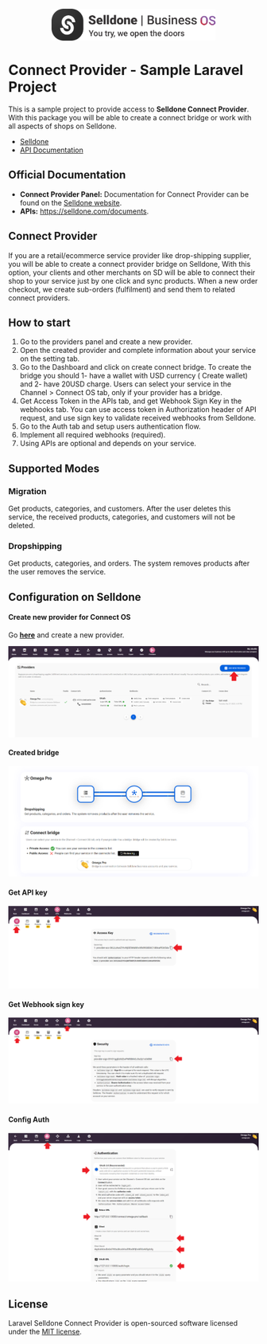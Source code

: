 <p align="center"><img src="./art/logo.png" alt="Selldone Client" height="64"></p>

# Connect Provider - Sample Laravel Project

This is a sample project to provide access to **Selldone Connect Provider**. With this package
you will be able to create a connect bridge or work with all aspects of shops on Selldone.

- [Selldone](https://selldone.com/)
- [API Documentation](https://selldone.com/documents)

## Official Documentation

* **Connect Provider Panel:** Documentation for Connect Provider can be found on
  the [Selldone website](https://selldone.com/shuttle/providers).
* **APIs:** https://selldone.com/documents.

## Connect Provider

If you are a retail/ecommerce service provider like drop-shipping supplier, you will be able to create a connect
provider bridge on Selldone, With this option, your clients and other merchants on SD will be able to connect their shop
to your service just by one click and sync products. When a new order checkout, we create sub-orders  (fulfilment) and
send them to related connect providers.

## How to start

1. Go to the providers panel and create a new provider.
2. Open the created provider and complete information about your service on the setting tab.
3. Go to the Dashboard and click on create connect bridge. To create the bridge you should 1- have a wallet with USD currency ( Create wallet) and 2- have 20USD charge. Users can select your service in the Channel > Connect OS tab, only if your provider has a bridge.
4. Get Access Token in the APIs tab, and get Webhook Sign Key in the webhooks tab. You can use access token in Authorization header of API request, and use sign key to validate received webhooks from Selldone.
5. Go to the Auth tab and setup users authentication flow.
6. Implement all required webhooks (required).
7. Using APIs are optional and depends on your service.


## Supported Modes

###  Migration
Get products, categories, and customers. After the user deletes this service, the received products, categories, and customers will not be deleted.

### Dropshipping
Get products, categories, and orders. The system removes products after the user removes the service.



## Configuration on Selldone

#### Create new provider for Connect OS
Go **[here](https://selldone.com/shuttle/providers)** and create a new provider.
<p align="center"><img src="./art/create-provider.png" alt="Create new provider for Connect OS" ></p>

#### Created bridge
<p align="center"><img src="./art/created-bridge.png" alt="Selldone Connect Bridge" ></p>


#### Get API key
<p align="center"><img src="./art/api-key.png" alt="API key" ></p>


#### Get Webhook sign key
<p align="center"><img src="./art/sign-key.png" alt="Sign key" ></p>


#### Config Auth
<p align="center"><img src="./art/auth.png" alt="Auth" ></p>



## License

Laravel Selldone Connect Provider is open-sourced software licensed under the [MIT license](LICENSE.md).
